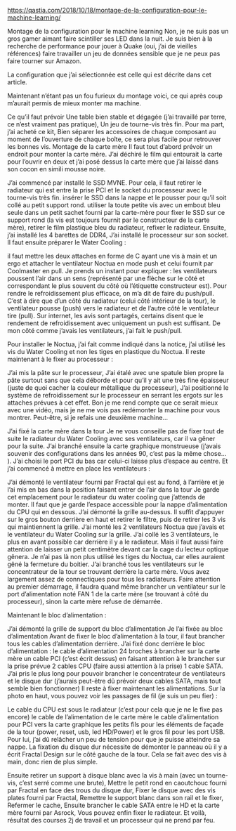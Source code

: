 https://qastia.com/2018/10/18/montage-de-la-configuration-pour-le-machine-learning/

Montage de la configuration pour le machine learning
Non, je ne suis pas un gros gamer aimant faire scintiller ses LED dans la nuit. Je suis bien à la recherche de performance pour jouer à Quake (oui, j’ai de vieilles références) faire travailler un jeu de données sensible que je ne peux pas faire tourner sur Amazon.

La configuration que j’ai sélectionnée est celle qui est décrite dans cet article.

Maintenant n’étant pas un fou furieux du montage voici, ce qui après coup m’aurait permis de mieux monter ma machine.

Ce qu’il faut prévoir
Une table bien stable et dégagée (j’ai travaillé par terre, ce n’est vraiment pas pratique),
Un jeu de tourne-vis très fin. Pour ma part, j’ai acheté ce kit,
Bien séparer les accessoires de chaque composant au moment de l’ouverture de chaque boîte, ce sera plus facile pour retrouver les bonnes vis.
Montage de la carte mère
Il faut tout d’abord prévoir un endroit pour monter la carte mère. J’ai déchiré le film qui entourait la carte pour l’ouvrir en deux et j’ai posé dessus la carte mère que j’ai laissé dans son cocon en simili mousse noire.

J’ai commencé par installé le SSD MVNE. Pour cela, il faut
retirer le radiateur qui est entre la prise PCI et le socket du processeur avec le tourne-vis très fin.
insérer le SSD dans la nappe et le pousser pour qu’il soit collé au petit support rond.
utiliser la toute petite vis avec un embout bleu seule dans un petit sachet fourni par la carte-mère pour fixer le SSD sur ce support rond (la vis est toujours fournit par le constructeur de la carte mère),
retirer le film plastique bleu du radiateur,
refixer le radiateur.
Ensuite, j’ai installé les 4 barettes de DDR4,
J’ai installé le processeur sur son socket.
Il faut ensuite préparer le Water Cooling :

il faut mettre les deux attaches en forme de C ayant une vis à main et un ergo
et attacher le ventilateur Noctua en mode push et celui fournit par Coolmaster en pull.
Je prends un instant pour expliquer : les ventilateurs poussent l’air dans un sens (représenté par une flèche sur le côté et correspondant le plus souvent du côté où l’étiquette constructeur est). Pour rendre le refroidissement plus efficace, on m’a dit de faire du push/pull. C’est à dire que d’un côté du radiateur (celui côté intérieur de la tour), le ventilateur pousse (push) vers le radiateur et de l’autre côté le ventilateur tire (pull). Sur internet, les avis sont partagés, certains disent que le rendement de refroidissement avec uniquement un push est suffisant. De mon côté comme j’avais les ventilateurs, j’ai fait le push/pull.

Pour installer le Noctua, j’ai fait comme indiqué dans la notice, j’ai utilisé les vis du Water Cooling et non les tiges en plastique du Noctua.
Il reste maintenant à le fixer au processeur :

J’ai mis la pâte sur le processeur,
J’ai étalé avec une spatule bien propre la pâte surtout sans que cela déborde et pour qu’il y ait une très fine épaisseur (juste de quoi cacher la couleur métallique du processeur),
J’ai positionné le système de refroidissement sur le processeur en serrant les ergots sur les attaches prévues à cet effet.
Bon je me rend compte que ce serait mieux avec une vidéo, mais je ne me vois pas redémonter la machine pour vous montrer. Peut-être, si je refais une deuxième machine…

J’ai fixé la carte mère dans la tour
Je ne vous conseille pas de fixer tout de suite le radiateur du Water Cooling avec ses ventilateurs, car il va gêner pour la suite.
J’ai branché ensuite la carte graphique monstrueuse (j’avais souvenir des configurations dans les années 90, c’est pas la même chose… ). J’ai choisi le port PCI du bas car celui-ci laisse plus d’espace au centre.
Et j’ai commencé à mettre en place les ventilateurs :

J’ai démonté le ventilateur fourni par Fractal qui est au fond, à l’arrière et je l’ai mis en bas dans la position faisant entrer de l’air dans la tour
Je garde cet emplacement pour le radiateur du water cooling que j’attends de monter. Il faut que je garde l’espace accessible pour la nappe d’alimentation du CPU qui en dessous.
J’ai démonté la grille au-dessus. Il suffit d’appuyer sur le gros bouton derrière en haut et retirer le filtre, puis de retirer les 3 vis qui maintiennent la grille.
J’ai monté les 2 ventilateurs Noctua que j’avais et le ventilateur du Water Cooling sur la grille. J’ai collé les 3 ventilateurs, le plus en avant possible car derrière il y a le radiateur. Mais il faut aussi faire attention de laisser un petit centimètre devant car la cage du lecteur optique gênera. Je n’ai pas là non plus utilisé les tiges du Noctua, car elles auraient gêné la fermeture du boitier.
J’ai branché tous les ventilateurs sur le concentrateur de la tour se trouvant derrière la carte mère. Vous avez largement assez de connectiques pour tous les radiateurs. Faire attention au premier démarrage, il faudra quand même brancher un ventilateur sur le port d’alimentation noté FAN 1 de la carte mère (se trouvant à côté du processeur), sinon la carte mère refuse de démarrée.

Maintenant le bloc d’alimentation :

J’ai démonté la grille de support du bloc d’alimentation
Je l’ai fixée au bloc d’alimentation
Avant de fixer le bloc d’alimentation à la tour, il faut brancher tous les cables d’alimentation derrière. J’ai fixé donc derrière le bloc d’alimentation :
le cable d’alimentation 24 broches à brancher sur la carte mère
un cable PCI (c’est écrit dessus) en faisant attention à le brancher sur la prise prévue
2 cables CPU (faire aussi attention à la prise)
1 cable SATA. J’ai pris le plus long pour pouvoir brancher le concentrateur de ventilateurs et le disque dur (j’aurais peut-être dû prévoir deux cables SATA, mais tout semble bien fonctionner)
Il reste à fixer maintenant les alimentations. Sur la photo en haut, vous pouvez voir les passages de fil (je suis un peu fier) :

Le cable du CPU est sous le radiateur (c’est pour cela que je ne le fixe pas encore)
le cable de l’alimentation de le carte mère
le cable d’alimentation pour PCI vers la carte graphique
les petits fils pour les éléments de façade de la tour (power, reset, usb, led HD/Power)
et le gros fil pour les port USB. Pour lui, j’ai dû relâcher un peu de tension pour que je puisse atteindre sa nappe.
La fixation du disque dur nécessite de démonter le panneau où il y a écrit Fractal Design sur le côté gauche de la tour. Cela se fait avec des vis à main, donc rien de plus simple.

Ensuite retirer un support à disque blanc avec la vis à main (avec un tourne-vis, c’est serré comme une brute),
Mettre le petit rond en caoutchouc fourni par Fractal en face des trous du disque dur,
Fixer le disque avec des vis plates fourni par Fractal,
Remettre le support blanc dans son rail et le fixer,
Refermer le cache,
Ensuite brancher le cable SATA entre le HD et la carte mère fourni par Asrock,
Vous pouvez enfin fixer le radiateur. Et voilà, résultat des courses 2j de travail et un processeur qui ne prend par feu.
